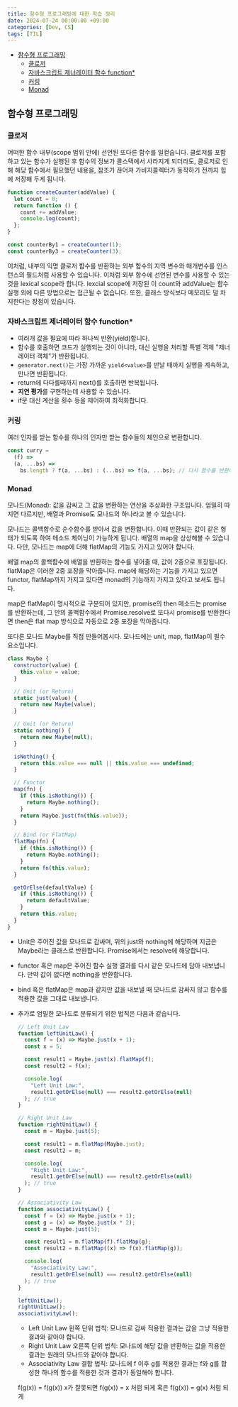 ```yaml
---
title: 함수형 프로그래밍에 대한 학습 정리
date: 2024-07-24 00:00:00 +09:00
categories: [Dev, CS]
tags: [TIL]
---
```


<!-- @import "[TOC]" {cmd="toc" depthFrom=1 depthTo=6 orderedList=false} -->

<!-- code_chunk_output -->

- [함수형 프로그래밍](#함수형-프로그래밍)
  - [클로저](#클로저)
  - [자바스크립트 제너레이터 함수 function\*](#자바스크립트-제너레이터-함수-function)
  - [커링](#커링)
  - [Monad](#monad)

<!-- /code_chunk_output -->

## 함수형 프로그래밍

### 클로저

어떠한 함수 내부(scope 범위 안에) 선언된 또다른 함수를 일컫습니다. 클로저를 포함하고 있는 함수가 실행된 후 함수의 정보가 콜스택에서 사라지게 되더라도, 클로저로 인해 해당 함수에서 필요했던 내용을, 참조가 끊어져 가비지콜렉터가 동작하기 전까지 힙에 저장해 두게 됩니다.

```js
function createCounter(addValue) {
  let count = 0;
  return function () {
    count += addValue;
    console.log(count);
  };
}

const counterBy1 = createCounter(1);
const counterBy3 = createCounter(3);
```

이처럼, 내부의 익명 클로저 함수를 반환하는 외부 함수의 지역 변수와 매개변수를 인스턴스의 필드처럼 사용할 수 있습니다. 이처럼 외부 함수에 선언된 변수를 사용할 수 있는 것을 lexical scope라 합니다. lexcial scope에 저장된 이 count와 addValue는 함수 실행 외에 다른 방법으로는 접근될 수 없습니다. 또한, 클래스 방식보다 메모리도 덜 차지한다는 장점이 있습니다.

### 자바스크립트 제너레이터 함수 function\*

- 여러개 값을 필요에 따라 하나씩 반환(yield)합니다.
- 함수를 호출하면 코드가 실행되는 것이 아니라, 대신 실행을 처리할 특별 객체 "제너레이터 객체"가 반환됩니다.
- `generator.next()`는 가장 가까운 `yield<value>`를 만날 때까지 실행을 계속하고, 만나면 반환됩니다.
- return에 다다를때까지 next()를 호출하면 반복됩니다.
- **지연 평가**를 구현하는데 사용할 수 있습니다.
- if문 대신 계산을 횟수 등을 제어하여 최적화합니다.

### 커링

여러 인자를 받는 함수를 하나의 인자만 받는 함수들의 체인으로 변환합니다.

```js
const curry =
  (f) =>
  (a, ...bs) =>
    bs.length ? f(a, ...bs) : (...bs) => f(a, ...bs); // 다시 함수를 반환해서 bs를 받아오게 됨.
```

### Monad

모나드(Monad): 값을 감싸고 그 값을 변환하는 연산을 추상화한 구조입니다. 엄밀히 따지면 다르지만, 배열과 Promise도 모나드의 하나라고 볼 수 있습니다.

모나드는 콜백함수로 순수함수를 받아서 값을 변환합니다. 이때 반환되는 값이 같은 형태가 되도록 하여 메소드 체이닝이 가능하게 됩니다. 배열의 map을 상상해볼 수 있습니다. 다만, 모나드는 map에 더해 flatMap의 기능도 가지고 있어야 합니다.

배열 map의 콜백함수에 배열을 반환하는 함수를 넣어줄 때, 값이 2중으로 포장됩니다. flatMap은 이러한 2중 포장을 막아줍니다. map에 해당하는 기능을 가지고 있으면 functor, flatMap까지 가지고 있다면 monad의 기능까지 가지고 있다고 보셔도 됩니다.

map은 flatMap이 명시적으로 구분되어 있지만, promise의 then 메소드는 promise를 반환하는데, 그 안의 콜백함수에서 Promise.resolve로 또다시 promise를 반환한다면 then은 flat map 방식으로 자동으로 2중 포장을 막아줍니다.

또다른 모나드 Maybe를 직접 만들어봅시다. 모나드에는 unit, map, flatMap이 필수 요소입니다.

```js
class Maybe {
  constructor(value) {
    this.value = value;
  }

  // Unit (or Return)
  static just(value) {
    return new Maybe(value);
  }

  // Unit (or Return)
  static nothing() {
    return new Maybe(null);
  }

  isNothing() {
    return this.value === null || this.value === undefined;
  }

  // Functor
  map(fn) {
    if (this.isNothing()) {
      return Maybe.nothing();
    }
    return Maybe.just(fn(this.value));
  }

  // Bind (or FlatMap)
  flatMap(fn) {
    if (this.isNothing()) {
      return Maybe.nothing();
    }
    return fn(this.value);
  }

  getOrElse(defaultValue) {
    if (this.isNothing()) {
      return defaultValue;
    }
    return this.value;
  }
}
```

- Unit은 주어진 값을 모나드로 감싸며, 위의 just와 nothing에 해당하며 지금은 Maybe라는 클래스로 반환합니다. Promise에서는 resolve에 해당합니다.

- functor 혹은 map은 주어진 함수 실행 결과를 다시 같은 모나드에 담아 내보냅니다. 만약 값이 없다면 nothing을 반환합니다.

- bind 혹은 flatMap은 map과 같지만 값을 내보낼 때 모나드로 감싸지 않고 함수를 적용한 값을 그대로 내보냅니다.

- 추가로 엄밀한 모나드로 분류되기 위한 법칙은 다음과 같습니다.

  ```js
  // Left Unit Law
  function leftUnitLaw() {
    const f = (x) => Maybe.just(x + 1);
    const x = 5;

    const result1 = Maybe.just(x).flatMap(f);
    const result2 = f(x);

    console.log(
      "Left Unit Law:",
      result1.getOrElse(null) === result2.getOrElse(null)
    ); // true
  }

  // Right Unit Law
  function rightUnitLaw() {
    const m = Maybe.just(5);

    const result1 = m.flatMap(Maybe.just);
    const result2 = m;

    console.log(
      "Right Unit Law:",
      result1.getOrElse(null) === result2.getOrElse(null)
    ); // true
  }

  // Associativity Law
  function associativityLaw() {
    const f = (x) => Maybe.just(x + 1);
    const g = (x) => Maybe.just(x * 2);
    const m = Maybe.just(5);

    const result1 = m.flatMap(f).flatMap(g);
    const result2 = m.flatMap((x) => f(x).flatMap(g));

    console.log(
      "Associativity Law:",
      result1.getOrElse(null) === result2.getOrElse(null)
    ); // true
  }

  leftUnitLaw();
  rightUnitLaw();
  associativityLaw();
  ```

  - Left Unit Law 왼쪽 단위 법칙: 모나드로 감싸 적용한 결과는 값을 그냥 적용한 결과와 같아야 합니다.
  - Right Unit Law 오른쪽 단위 법칙: 모나드에 해당 값을 반환하는 값을 적용한 결과는 원래의 모나드와 같아야 합니다.
  - Associativity Law 결합 법칙: 모나드에 f 이후 g를 적용한 결과는 f와 g를 합성한 하나의 함수를 적용한 것과 결과가 동일해야 합니다.

  f(g(x)) = f(g(x))
  x가 잘못되면 f(g(x)) = x 처럼 되게
  혹은 f(g(x)) = g(x) 처럼 되게
